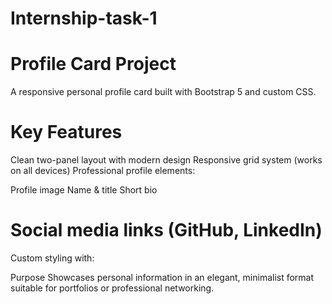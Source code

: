 # Internship-task-1
# Profile Card Project
A responsive personal profile card built with Bootstrap 5 and custom CSS.

# Key Features
Clean two-panel layout with modern design
Responsive grid system (works on all devices)
Professional profile elements:

Profile image
Name & title
Short bio

# Social media links (GitHub, LinkedIn)
 Custom styling with:

Purpose
Showcases personal information in an elegant, minimalist format suitable for portfolios or professional networking.
